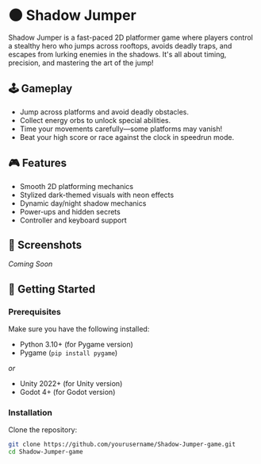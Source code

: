 # 🌑 Shadow Jumper

Shadow Jumper is a fast-paced 2D platformer game where players control a stealthy hero who jumps across rooftops, avoids deadly traps, and escapes from lurking enemies in the shadows. It's all about timing, precision, and mastering the art of the jump!

## 🕹️ Gameplay

- Jump across platforms and avoid deadly obstacles.
- Collect energy orbs to unlock special abilities.
- Time your movements carefully—some platforms may vanish!
- Beat your high score or race against the clock in speedrun mode.

## 🎮 Features

- Smooth 2D platforming mechanics
- Stylized dark-themed visuals with neon effects
- Dynamic day/night shadow mechanics
- Power-ups and hidden secrets
- Controller and keyboard support

## 📸 Screenshots

*Coming Soon*

## 🚀 Getting Started

### Prerequisites

Make sure you have the following installed:
- Python 3.10+ (for Pygame version)
- Pygame (`pip install pygame`)

_or_

- Unity 2022+ (for Unity version)
- Godot 4+ (for Godot version)

### Installation

Clone the repository:

```bash
git clone https://github.com/yourusername/Shadow-Jumper-game.git
cd Shadow-Jumper-game
